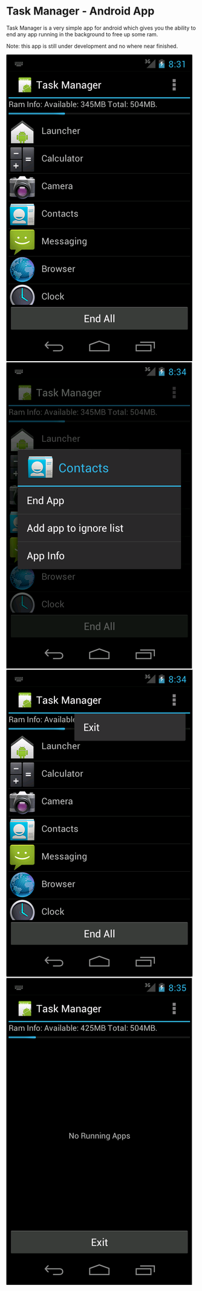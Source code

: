 Task Manager - Android App
==========================


Task Manager is a very simple app for android which gives you the ability to end any app running in the background to free up some ram.

Note: this app is still under development and no where near finished.


<img src="https://github.com/husseinala/Task-Manager/raw/ics/screenshots/1.png" />
<img src="https://github.com/husseinala/Task-Manager/raw/ics/screenshots/2.png" />
<img src="https://github.com/husseinala/Task-Manager/raw/ics/screenshots/3.png" />
<img src="https://github.com/husseinala/Task-Manager/raw/ics/screenshots/4.png" />